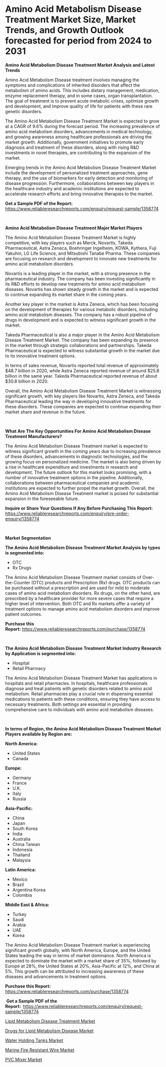 <p><h1>Amino Acid Metabolism Disease Treatment Market Size, Market Trends, and Growth Outlook forecasted for period from 2024 to 2031</h1></p><p><strong>Amino Acid Metabolism Disease Treatment Market Analysis and Latest Trends</strong></p>
<p><p>Amino Acid Metabolism Disease treatment involves managing the symptoms and complications of inherited disorders that affect the metabolism of amino acids. This includes dietary management, medication, enzyme replacement therapy, and in some cases, organ transplantation. The goal of treatment is to prevent acute metabolic crises, optimize growth and development, and improve quality of life for patients with these rare genetic disorders.</p><p>The Amino Acid Metabolism Disease Treatment Market is expected to grow at a CAGR of 9.6% during the forecast period. The increasing prevalence of amino acid metabolism disorders, advancements in medical technology, and growing awareness among healthcare professionals are driving the market growth. Additionally, government initiatives to promote early diagnosis and treatment of these disorders, along with rising R&D investments in novel therapies, are contributing to the expansion of the market.</p><p>Emerging trends in the Amino Acid Metabolism Disease Treatment Market include the development of personalized treatment approaches, gene therapy, and the use of biomarkers for early detection and monitoring of disease progression. Furthermore, collaborations between key players in the healthcare industry and academic institutions are expected to accelerate research efforts and bring innovative therapies to the market.</p></p>
<p><strong>Get a Sample PDF of the Report:&nbsp;</strong> <a href="https://www.reliableresearchreports.com/enquiry/request-sample/1358774">https://www.reliableresearchreports.com/enquiry/request-sample/1358774</a></p>
<p>&nbsp;</p>
<p><strong>Amino Acid Metabolism Disease Treatment Major Market Players</strong></p>
<p><p>The Amino Acid Metabolism Disease Treatment Market is highly competitive, with key players such as Merck, Novartis, Takeda Pharmaceutical, Astra Zeneca, Boehringer Ingelheim, KOWA, Kythera, Fuji Yakuhin, LG Life Science, and Mitsubishi Tanabe Pharma. These companies are focusing on research and development to innovate new treatments for amino acid metabolism disorders.</p><p>Novartis is a leading player in the market, with a strong presence in the pharmaceutical industry. The company has been investing significantly in its R&D efforts to develop new treatments for amino acid metabolism diseases. Novartis has shown steady growth in the market and is expected to continue expanding its market share in the coming years.</p><p>Another key player in the market is Astra Zeneca, which has been focusing on the development of therapies for various metabolic disorders, including amino acid metabolism diseases. The company has a robust pipeline of drugs in development and is expected to witness significant growth in the market.</p><p>Takeda Pharmaceutical is also a major player in the Amino Acid Metabolism Disease Treatment Market. The company has been expanding its presence in the market through strategic collaborations and partnerships. Takeda Pharmaceutical is expected to witness substantial growth in the market due to its innovative treatment options.</p><p>In terms of sales revenue, Novartis reported total revenue of approximately $48.7 billion in 2020, while Astra Zeneca reported revenue of around $25.8 billion in the same year. Takeda Pharmaceutical reported revenue of about $30.8 billion in 2020.</p><p>Overall, the Amino Acid Metabolism Disease Treatment Market is witnessing significant growth, with key players like Novartis, Astra Zeneca, and Takeda Pharmaceutical leading the way in developing innovative treatments for these disorders. These companies are expected to continue expanding their market share and revenue in the future.</p></p>
<p>&nbsp;</p>
<p><strong>What Are The Key Opportunities For Amino Acid Metabolism Disease Treatment Manufacturers?</strong></p>
<p><p>The Amino Acid Metabolism Disease Treatment market is expected to witness significant growth in the coming years due to increasing prevalence of these disorders, advancements in diagnostic technologies, and the growing focus on personalized medicine. The market is also being driven by a rise in healthcare expenditure and investments in research and development. The future outlook for this market looks promising, with a number of innovative treatment options in the pipeline. Additionally, collaborations between pharmaceutical companies and academic institutions are expected to further propel the market growth. Overall, the Amino Acid Metabolism Disease Treatment market is poised for substantial expansion in the foreseeable future.</p></p>
<p><strong>Inquire or Share Your Questions If Any Before Purchasing This Report:</strong> <a href="https://www.reliableresearchreports.com/enquiry/pre-order-enquiry/1358774">https://www.reliableresearchreports.com/enquiry/pre-order-enquiry/1358774</a></p>
<p>&nbsp;</p>
<p><strong>Market Segmentation</strong></p>
<p><strong>The Amino Acid Metabolism Disease Treatment Market Analysis by types is segmented into:</strong></p>
<p><ul><li>OTC</li><li>Rx Drugs</li></ul></p>
<p><p>The Amino Acid Metabolism Disease Treatment market consists of Over-the-Counter (OTC) products and Prescription (Rx) drugs. OTC products can be purchased without a prescription and are used for mild to moderate cases of amino acid metabolism disorders. Rx drugs, on the other hand, are prescribed by a healthcare provider for more severe cases that require a higher level of intervention. Both OTC and Rx markets offer a variety of treatment options to manage amino acid metabolism disorders and improve patient outcomes.</p></p>
<p><strong>Purchase this Report:&nbsp;</strong><a href="https://www.reliableresearchreports.com/purchase/1358774">https://www.reliableresearchreports.com/purchase/1358774</a></p>
<p>&nbsp;</p>
<p><strong>The Amino Acid Metabolism Disease Treatment Market Industry Research by Application is segmented into:</strong></p>
<p><ul><li>Hospital</li><li>Retail Pharmacy</li></ul></p>
<p><p>The Amino Acid Metabolism Disease Treatment Market has applications in hospitals and retail pharmacies. In hospitals, healthcare professionals diagnose and treat patients with genetic disorders related to amino acid metabolism. Retail pharmacies play a crucial role in dispensing essential medications to patients with these conditions, ensuring they have access to necessary treatments. Both settings are essential in providing comprehensive care to individuals with amino acid metabolism diseases.</p></p>
<p>&nbsp;</p>
<p><strong>In terms of Region, the Amino Acid Metabolism Disease Treatment Market Players available by Region are:</strong></p>
<p>
    <p> <strong> North America: </strong>
        <ul>
            <li>United States</li>
            <li>Canada</li>
        </ul>
        </p> 
    <p> <strong> Europe: </strong>
        <ul>
            <li>Germany</li>
            <li>France</li>
            <li>U.K.</li>
            <li>Italy</li>
            <li>Russia</li>
        </ul>
        </p> 
    <p> <strong> Asia-Pacific: </strong>
        <ul>
            <li>China</li>
            <li>Japan</li>
            <li>South Korea</li>
            <li>India</li>
            <li>Australia</li>
            <li>China Taiwan</li>
            <li>Indonesia</li>
            <li>Thailand</li>
            <li>Malaysia</li>
        </ul>
        </p> 
    <p> <strong> Latin America: </strong>
        <ul>
            <li>Mexico</li>
            <li>Brazil</li>
            <li>Argentina Korea</li>
            <li>Colombia</li>
        </ul>
        </p> 
    <p> <strong> Middle East & Africa: </strong>
        <ul>
            <li>Turkey</li>
            <li>Saudi</li>
            <li>Arabia</li>
            <li>UAE</li>
            <li>Korea</li>
        </ul>
    </p>
    </p>
<p><p>The Amino Acid Metabolism Disease Treatment market is experiencing significant growth globally, with North America, Europe, and the United States leading the way in terms of market dominance. North America is expected to dominate the market with a market share of 35%, followed by Europe at 28%, the United States at 20%, Asia-Pacific at 12%, and China at 5%. This growth can be attributed to increasing awareness of these diseases and advancements in treatment options.</p></p>
<p><strong>Purchase this Report: </strong><a href="https://www.reliableresearchreports.com/purchase/1358774">https://www.reliableresearchreports.com/purchase/1358774</a></p>
<p>&nbsp;<strong>Get a Sample PDF of the Report:&nbsp;&nbsp;</strong><a href="https://www.reliableresearchreports.com/enquiry/request-sample/1358774">https://www.reliableresearchreports.com/enquiry/request-sample/1358774</a></p>
<p><strong></strong></p>
<p><p><a href="https://github.com/aashishrp02/Market-Research-Report-List-2/blob/main/lipid-metabolism-disease-treatment-market.md">Lipid Metabolism Disease Treatment Market</a></p><p><a href="https://github.com/castoriffic/Market-Research-Report-List-3/blob/main/drugs-for-lipid-metabolism-disease-market.md">Drugs for Lipid Metabolism Disease Market</a></p><p><a href="https://medium.com/@lulukerluke/water-holding-tanks-market-furnishes-information-on-market-share-market-trends-and-market-growth-e6ac65be55e7">Water Holding Tanks Market</a></p><p><a href="https://issuu.com/reportprime-2/docs/marine-fire-resistant-wire-market-size-2030.pptx">Marine Fire Resistant Wire Market</a></p><p><a href="https://issuu.com/reportprime-2/docs/pvc-mixer-market-size-2030.pptx">PVC Mixer Market</a></p></p>